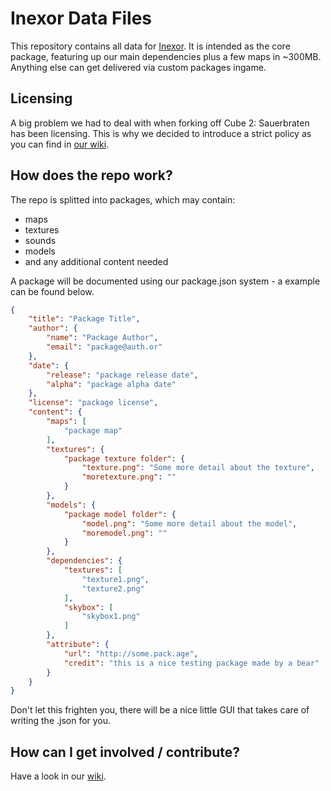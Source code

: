 # Inexor Data Files

This repository contains all data for [Inexor](https://github.com/inexor-game/inexor).
It is intended as the core package, featuring up our main dependencies plus a few maps in ~300MB.
Anything else can get delivered via custom packages ingame.

## Licensing
A big problem we had to deal with when forking off Cube 2: Sauerbraten has been licensing.
This is why we decided to introduce a strict policy as you can find in [our wiki](https://github.com/inexor-game/data/wiki/License-Policy).


## How does the repo work?
The repo is splitted into packages, which may contain:
* maps
* textures
* sounds
* models
* and any additional content needed

A package will be documented using our package.json system - a example can be found below.
```json
{
    "title": "Package Title",
    "author": {
		"name": "Package Author",
		"email": "package@auth.or" 
	},
    "date": {
        "release": "package release date",
        "alpha": "package alpha date"
    },
    "license": "package license",
    "content": {
        "maps": [
            "package map"
        ],
        "textures": {
            "package texture folder": {
                "texture.png": "Some more detail about the texture",
                "moretexture.png": ""
            }
        },
        "models": {
            "package model folder": {
                "model.png": "Some more detail about the model",
                "moremodel.png": ""
            }
        },
        "dependencies": {
            "textures": [
                "texture1.png",
                "texture2.png"
            ],
            "skybox": [
                "skybox1.png"
            ]
		},
		"attribute": {
			"url": "http://some.pack.age",
			"credit": "this is a nice testing package made by a bear"
		}
    }
}

```
Don't let this frighten you, there will be a nice little GUI that takes care of writing the .json for you.


## How can I get involved / contribute?
Have a look in our [wiki](https://github.com/inexor-game/data/wiki/How-to-contribute-content).
